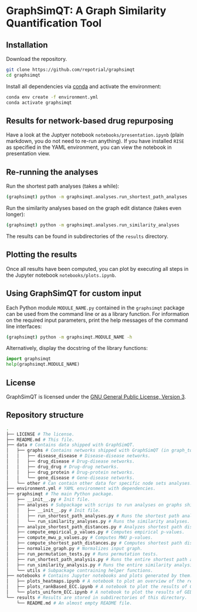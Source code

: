 # GraphSimQT: A Graph Similarity Quantification Tool



## Installation

Download the repository.

```sh
git clone https://github.com/repotrial/graphsimqt
cd graphsimqt
```

Install all dependencies via [conda](https://docs.conda.io/en/latest/) and activate the environment:

```sh
conda env create -f environment.yml
conda activate graphsimqt
```



## Results for network-based drug repurposing

Have a look at the Juptyer notebook `notebooks/presentation.ipynb` (plain markdown, you do not need to re-run anything). If you have installed `RISE` as specified in the YAML environment, you can view the notebook in presentation view.



## Re-running the analyses

Run the shortest path analyses (takes a while):

```sh
(graphsimqt) python -m graphsimqt.analyses.run_shortest_path_analyses
```

Run the similarity analyses based on the graph edit distance (takes even longer):

```sh
(graphsimqt) python -m graphsimqt.analyses.run_similarity_analyses
```

The results can be found in subdirectories of the `results` directory.



## Plotting the results

Once all results have been computed, you can plot by executing all steps in the Jupyter notebook `notebooks/plots.ipynb`.



## Using GraphSimQT for custom input

Each Python module `MODULE_NAME.py` contained in the `graphsimqt` package can be used from the command line or as a library function. For information on the required input parameters, print the help messages of the command line interfaces:

```sh
(graphsimqt) python -m graphsimqt.MODULE_NAME -h
```

Alternatively, display the docstring of the library functions:

```python
import graphsimqt
help(graphsimqt.MODULE_NAME)
```



## License

GraphSimQT is licensed under the [GNU General Public License, Version 3](https://www.gnu.org/licenses/gpl-3.0.en.html).



## Repository structure

```sh
.
├── LICENSE # The license.
├── README.md # This file.
├── data # Contains data shipped with GraphSimQT.
│   ├── graphs # Contains networks shipped with GraphSimQT (in graph_tool.gt format).
│   │   ├── disease_disease # Disease-disease networks.
│   │   ├── drug_disease # Drug-disease networks.
│   │   ├── drug_drug # Drug-drug networks.
│   │   ├── drug_protein # Drug-protein networks.
│   │   └── gene_disease # Gene-disease networks.   
│   └── other # Can contain other data for specific node sets analyses.
├── environment.yml # YAML environment with dependencies.
├── graphsimqt # The main Python package.
│   ├── __init__.py # Init file.
│   ├── analyses # Subpackage with scrips to run analyses on graphs shipped with GraphSimQT.
│   │   ├── __init__.py # Init file.
│   │   ├── run_shortest_path_analyses.py # Runs the shortest path analyses.
│   │   └── run_similarity_analyses.py # Runs the similarity analyses.
│   ├── analyze_shortest_path_distances.py # Analyzes shortest path distances.
│   ├── compute_empirical_p_values.py # Computes empirical p-values.
│   ├── compute_mwu_p_values.py # Computes MWU p-values.
│   ├── compute_shortest_path_distances.py # Computes shortest path distances.
│   ├── normalize_graph.py # Normalizes input graph.
│   ├── run_permutation_tests.py # Runs permutation tests.
│   ├── run_shortest_path_analysis.py # Runs the entire shortest path analyses pipeline.
│   ├── run_similarity_analysis.py # Runs the entire similarity analysis pipeline.
│   └── utils # Subpackage contraining helper functions.
├── notebooks # Contains Jupyter notebooks and plots generated by them.
│   ├── plots_heatmaps.ipynb # A notebook to plot an overview of the results on graphs shipped with GraphSimQT in heatmap format.
│   ├── plots_rankBased_ECC.ipynb # A notebook to plot the results of GED analyses (rank based edge edit cost) on graphs shipped with GraphSimQT.
│   └── plots_uniform_ECC.ipynb # A notebook to plot the results of GED analyses (uniform edge edit cost) on graphs shipped with GraphSimQT.
└── results # Results are stored in subdirectories of this directory.
    └── README.md # An almost empty README file.
```

